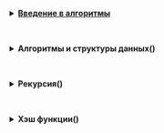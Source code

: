 <p><details> <summary> <strong><a href="algorithms/Sprint 0 - introduction to algorithms">Введение в алгоритмы</a> </strong></summary>
  <p>A. Значения функции</p>
  <p>B. Чётные и нечётные числа</p>
  <p>C. Соседи</p>
  <p>D. Хаотичность погоды</p>
  <p>E. Самое длинное слово</p>
  <p>F. Палиндром</p>
  <p>G. Работа из дома</p>
  <p>H. Двоичная система</p>
  <p>I. Степень четырёх</p>
  <p>J. Факторизация</p>
  <p>K. Списочная форма</p>
  <p>L. Лишняя буква</p>
  <p>A. Ближайший ноль</p>
  <p>B. Ловкость рук</p>
</details></p>
<p>&nbsp;</p>
<p><details> <summary> <strong>Алгоритмы и структуры данных() </strong></summary>
  <p>A. Мониторинг</p>
  <p>B. Список дел</p>
  <p>C. Нелюбимое дело</p>
  <p>D. Заботливая мама</p>
  <p>E. Всё наоборот</p>
  <p>F. Стек - Max</p>
  <p>G. Стек - MaxEffective</p>
  <p>H. Скобочная последовательность</p>
  <p>I. Ограниченная очередь</p>
  <p>J. Списочная очередь</p>
  <p>K. Рекурсивные числа Фибоначчи</p>
  <p>L. Фибоначчи по модулю</p>
  <p>A. Дек</p>
  <p>B. Калькулятор</p>
</details></p>
<p>&nbsp;</p>
<p><details> <summary> <strong>Рекурсия() </strong></summary>
  <p>A. Генератор скобок</p>
  <p>B. Комбинации</p>
  <p>C. Подпоследовательность</p>
  <p>D. Печеньки</p>
  <p>E. Покупка домов</p>
  <p>F. Периметр треугольника</p>
  <p>G. Гардероб</p>
  <p>H. Большое число</p>
  <p>I. Любители конференций</p>
  <p>J. Пузырёк</p>
  <p>K. Сортировка слиянием</p>
  <p>L. Два велосипеда</p>
  <p>N. Клумбы</p>
  <p>A. Поиск в сломанном массиве</p>
  <p>B. Эффективная быстрая сортировка</p>
</details></p>
<p>&nbsp;</p>
<p><details> <summary> <strong>Хэш функции() </strong></summary>
  <p>A. Полиномиальный хеш</p>
  <p>B. Сломай меня</p>
  <p>C. Префиксные хеши</p>
  <p>D. Кружки</p>
  <p>E. Подстроки</p>
</details></p>
